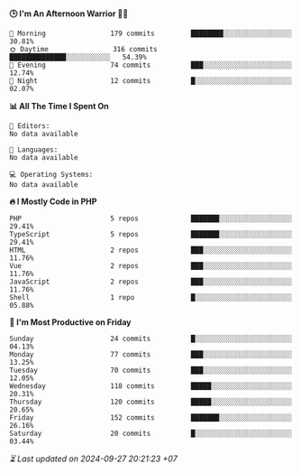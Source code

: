 <!--START_SECTION:readme-stats-->
**🕒 I'm An Afternoon Warrior 🥷🏻**

```text
🌅 Morning                179 commits         ████████░░░░░░░░░░░░░░░░░   30.81%
🌞 Daytime                316 commits         ██████████████░░░░░░░░░░░   54.39%
🌆 Evening                74 commits          ███░░░░░░░░░░░░░░░░░░░░░░   12.74%
🌙 Night                  12 commits          █░░░░░░░░░░░░░░░░░░░░░░░░   02.07%
```

**📊 All The Time I Spent On**

```text
📝 Editors:
No data available

💬 Languages:
No data available

💻 Operating Systems:
No data available
```

**🔥 I Mostly Code in PHP**

```text
PHP                      5 repos             ███████░░░░░░░░░░░░░░░░░░   29.41%
TypeScript               5 repos             ███████░░░░░░░░░░░░░░░░░░   29.41%
HTML                     2 repos             ███░░░░░░░░░░░░░░░░░░░░░░   11.76%
Vue                      2 repos             ███░░░░░░░░░░░░░░░░░░░░░░   11.76%
JavaScript               2 repos             ███░░░░░░░░░░░░░░░░░░░░░░   11.76%
Shell                    1 repo              █░░░░░░░░░░░░░░░░░░░░░░░░   05.88%
```

**📅 I'm Most Productive on Friday**

```text
Sunday                   24 commits          █░░░░░░░░░░░░░░░░░░░░░░░░   04.13%
Monday                   77 commits          ███░░░░░░░░░░░░░░░░░░░░░░   13.25%
Tuesday                  70 commits          ███░░░░░░░░░░░░░░░░░░░░░░   12.05%
Wednesday                118 commits         █████░░░░░░░░░░░░░░░░░░░░   20.31%
Thursday                 120 commits         █████░░░░░░░░░░░░░░░░░░░░   20.65%
Friday                   152 commits         ███████░░░░░░░░░░░░░░░░░░   26.16%
Saturday                 20 commits          █░░░░░░░░░░░░░░░░░░░░░░░░   03.44%
```



*⏳ Last updated on 2024-09-27 20:21:23 +07*
<!--END_SECTION:readme-stats-->